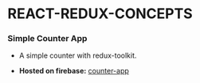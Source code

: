 # REACT-REDUX-CONCEPTS

### Simple Counter App

- A simple counter with redux-toolkit.

- __Hosted on firebase:__
[counter-app](https://react-redux-toolkit-projects.web.app/)
